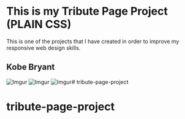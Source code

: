 # This is my Tribute Page Project (PLAIN CSS)
This is one of the projects that I have created in order to improve my responsive web design skills.
## Kobe Bryant
![Imgur](https://i.imgur.com/aPK4si2.png)
![Imgur](https://i.imgur.com/qSkwpbS.png)
![Imgur](https://i.imgur.com/4h3gb7t.png)# tribute-page-project
# tribute-page-project
